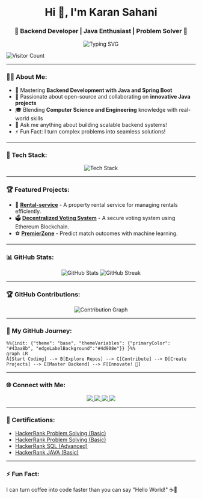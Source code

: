 
<h1 align="center">Hi 👋, I'm Karan Sahani</h1>
<h3 align="center">🚀 Backend Developer | Java Enthusiast | Problem Solver 🚀</h3>

<p align="center">
  <img src="https://readme-typing-svg.herokuapp.com?font=Fira+Code&size=21&duration=2500&pause=1000&color=00CED1&center=true&vCenter=true&width=800&lines=Mastering+Backend+Development+with+Java+and+Spring+Boot;Passionate+about+Open-Source+%26+Innovative+Projects;Blending+CS+Knowledge+with+Real-World+Skills;Turning+Complex+Problems+into+Seamless+Solutions!" alt="Typing SVG">
</p>

![Visitor Count](https://komarev.com/ghpvc/?username=karansahani78&color=00CED1)

---

### 👨‍💻 About Me:
- 🔭 Mastering **Backend Development with Java and Spring Boot**  
- 🤝 Passionate about open-source and collaborating on **innovative Java projects**  
- 🎓 Blending **Computer Science and Engineering** knowledge with real-world skills  
- 💬 Ask me anything about building scalable backend systems!  
- ⚡ Fun Fact: I turn complex problems into seamless solutions!  

---

### 🌟 Tech Stack:
<p align="center">
  <img src="https://skillicons.dev/icons?i=java,spring,postgres,mysql,redis,kafka,docker,kubernetes,aws,hibernate,git,maven" alt="Tech Stack" />
</p>

---

### 🏆 Featured Projects:
- 🏡 [**Rental-service**](https://github.com/karansahani78/Rental-service) - A property rental service for managing rentals efficiently.  
- 🗳️ [**Decentralized Voting System**](https://github.com/karansahani78/Decentralized-Voting-System) - A secure voting system using Ethereum Blockchain.  
- ⚽ [**PremierZone**](https://github.com/karansahani78/PremierZone) - Predict match outcomes with machine learning.  

---

### 📊 GitHub Stats:
<div align="center">
  <img src="https://github-readme-stats.vercel.app/api?username=karansahani78&show_icons=true&theme=radical&hide_border=true&bg_color=0D1117&title_color=00CED1&icon_color=00CED1&text_color=FFFFFF&hide_title=true&card_width=350" alt="GitHub Stats" />
  <img src="https://github-readme-streak-stats.herokuapp.com/?user=karansahani78&theme=radical&hide_border=true&background=0D1117&stroke=00CED1&ring=00CED1&fire=00CED1&currStreakNum=FFFFFF&sideNums=FFFFFF&currStreakLabel=00CED1&sideLabels=00CED1" alt="GitHub Streak" />
</div>

---

### 🏆 GitHub Contributions:
<div align="center">
  <img src="https://github-readme-activity-graph.vercel.app/graph?username=karansahani78&theme=radical&hide_border=true&bg_color=0D1117&color=00CED1&line=00CED1&point=FFFFFF" alt="Contribution Graph" />
</div>

---

### 🚀 My GitHub Journey:
```mermaid
%%{init: {"theme": "base", "themeVariables": {"primaryColor": "#43aa8b", "edgeLabelBackground":"#4d908e"}} }%%
graph LR
A[Start Coding] --> B[Explore Repos] --> C[Contribute] --> D[Create Projects] --> E[Master Backend] --> F[Innovate! 🚀]
```

---

### 🌐 Connect with Me:
<p align="center">
  <a href="https://www.linkedin.com/in/karan-sahani-70a0ba2b1" target="_blank">
    <img src="https://img.shields.io/badge/LinkedIn-%230077B5.svg?style=for-the-badge&logo=linkedin&logoColor=white" />
  </a>
  <a href="https://github.com/karansahani78" target="_blank">
    <img src="https://img.shields.io/badge/GitHub-%23121011.svg?style=for-the-badge&logo=github&logoColor=white" />
  </a>
  <a href="https://leetcode.com/u/karansahani78/" target="_blank">
    <img src="https://img.shields.io/badge/LeetCode-%23FFA116.svg?style=for-the-badge&logo=LeetCode&logoColor=white" />
  </a>
  <a href="https://www.hackerrank.com/profile/karansahani723" target="_blank">
    <img src="https://img.shields.io/badge/HackerRank-%23222222.svg?style=for-the-badge&logo=HackerRank&logoColor=white" />
  </a>
</p>

---

### 🏅 Certifications:
- [HackerRank Problem Solving (Basic)](https://www.hackerrank.com/certificates/676404ac45ca)  
- [HackerRank Problem Solving (Basic)](https://www.hackerrank.com/certificates/68dd05c02666)  
- [HackerRank SQL (Advanced)](https://www.hackerrank.com/certificates/6be97483c87e)  
- [HackerRank JAVA (Basic)](https://www.hackerrank.com/certificates/1ddc0e781c02)  

---

### ⚡ Fun Fact:
I can turn coffee into code faster than you can say "Hello World!" ☕🚀
